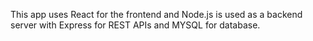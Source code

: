 This app uses React for the frontend and Node.js is used as a backend server with Express for REST APIs and MYSQL for database.



